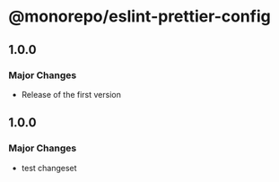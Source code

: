 # @monorepo/eslint-prettier-config

## 1.0.0

### Major Changes

- Release of the first version

## 1.0.0

### Major Changes

- test changeset

